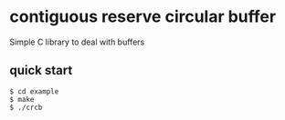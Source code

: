 # contiguous reserve circular buffer

Simple C library to deal with buffers

## quick start

``` Console
$ cd example
$ make
$ ./crcb
```
